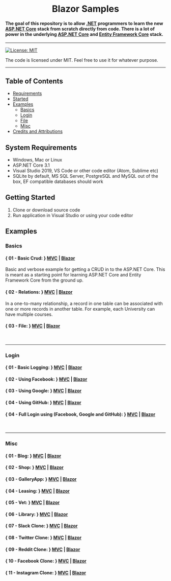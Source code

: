 # 

<h1 align="center">
   Blazor Samples
  <br>
  
  #### The goal of this repository is to allow [.NET](https://dotnet.microsoft.com/) programmers to learn the new [ASP.NET Core](https://docs.microsoft.com/en-us/aspnet/core) stack from scratch directly from code. There is a lot of power in the underlying [ASP.NET Core](https://docs.microsoft.com/en-us/aspnet/core) and [Entity Framework Core](https://docs.microsoft.com/en-us/ef/) stack.
  
</h1>

<hr>


[![License: MIT](https://img.shields.io/badge/License-MIT-yellow.svg)](https://github.com/Zeckoxe/Zeckoxe-Engine/blob/master/LICENSE)

The code is licensed under MIT. Feel free to use it for whatever purpose.

<hr>

## Table of Contents
+ [Requirements](#Requirements)
+ [Started](#Started)
+ [Examples](#Examples)
    + [Basics](#Basics)
    + [Login](#Login)
    + [File](#File)
    + [Misc](#Misc)
+ [Credits and Attributions](#CreditsAttributions)



## <a name="Requirements"></a> System Requirements

* Windows, Mac or Linux
* ASP.NET Core 3.1
* Visual Studio 2019, VS Code or other code editor (Atom, Sublime etc)
* SQLite by default, MS SQL Server, PostgreSQL and MySQL out of the box, EF compatible databases should work


## <a name="Started"></a> Getting Started

1. Clone or download source code
2. Run application in Visual Studio or using your code editor




## <a name="Examples"></a> Examples

### <a name="Basics"></a> Basics

#### { 01 - Basic Crud: }  [MVC](https://github.com/FaberSanZ/ASP.NET-Core-Samples/tree/master/Src/MVC/Crud) | [Blazor]()
Basic and verbose example for getting a CRUD in to the ASP.NET Core. This is meant as a starting 
point for learning ASP.NET Core and Entity Framework Core from the ground up. 
 

#### { 02 - Relations: } [MVC](https://github.com/FaberSanZ/ASP.NET-Core-Samples/tree/master/Src/MVC/Relations) | [Blazor]()
In a one-to-many relationship, a record in one table can be associated with one or more records 
in another table. For example, each University can have multiple courses. 
 

#### { 03 - File: } [MVC](https://github.com/FaberSanZ/ASP.NET-Core-Samples/tree/master/Src/MVC/Relations) | [Blazor]() 



<br />
<hr />



### <a name="Login"></a> Login

#### { 01 - Basic Logging: } [MVC](https://github.com/FaberSanZ/ASP.NET-Core-Samples/tree/master/Src/MVC/Relations) | [Blazor]() 


#### { 02 - Using Facebook: } [MVC](https://github.com/FaberSanZ/ASP.NET-Core-Samples/tree/master/Src/MVC/Relations) | [Blazor]() 


#### { 03 - Using Google: } [MVC](https://github.com/FaberSanZ/ASP.NET-Core-Samples/tree/master/Src/MVC/Relations) | [Blazor]() 


#### { 04 - Using GitHub: } [MVC](https://github.com/FaberSanZ/ASP.NET-Core-Samples/tree/master/Src/MVC/Relations) | [Blazor]() 


#### { 04 - Full Login using (Facebook, Google and GitHub): } [MVC](https://github.com/FaberSanZ/ASP.NET-Core-Samples/tree/master/Src/MVC/Relations) | [Blazor]() 

<br />
<hr />

### <a name="Misc"></a> Misc

#### { 01 - Blog: } [MVC](https://github.com/FaberSanZ/ASP.NET-Core-Samples/tree/master/Src/MVC/Relations) | [Blazor]() 


#### { 02 - Shop: } [MVC](https://github.com/FaberSanZ/ASP.NET-Core-Samples/tree/master/Src/MVC/Relations) | [Blazor]() 


#### { 03 - GalleryApp: } [MVC](https://github.com/FaberSanZ/ASP.NET-Core-Samples/tree/master/Src/MVC/Relations) | [Blazor]() 


#### { 04 - Leasing: } [MVC](https://github.com/FaberSanZ/ASP.NET-Core-Samples/tree/master/Src/MVC/Relations) | [Blazor]() 


#### { 05 - Vet: } [MVC](https://github.com/FaberSanZ/ASP.NET-Core-Samples/tree/master/Src/MVC/Relations) | [Blazor]() 


#### { 06 - Library: } [MVC](https://github.com/FaberSanZ/ASP.NET-Core-Samples/tree/master/Src/MVC/Relations) | [Blazor]() 


#### { 07 - Slack Clone: } [MVC](https://github.com/FaberSanZ/ASP.NET-Core-Samples/tree/master/Src/MVC/Relations) | [Blazor]() 


#### { 08 - Twitter Clone: } [MVC](https://github.com/FaberSanZ/ASP.NET-Core-Samples/tree/master/Src/MVC/Relations) | [Blazor]() 


#### { 09 - Reddit Clone: } [MVC](https://github.com/FaberSanZ/ASP.NET-Core-Samples/tree/master/Src/MVC/Relations) | [Blazor]() 


#### { 10 - Facebook Clone: } [MVC](https://github.com/FaberSanZ/ASP.NET-Core-Samples/tree/master/Src/MVC/Relations) | [Blazor]() 


#### { 11 - Instagram Clone: } [MVC](https://github.com/FaberSanZ/ASP.NET-Core-Samples/tree/master/Src/MVC/Relations) | [Blazor]() 



